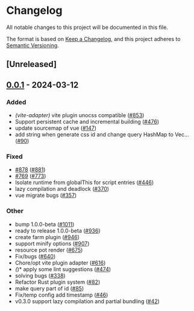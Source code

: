 # Changelog
All notable changes to this project will be documented in this file.

The format is based on [Keep a Changelog](https://keepachangelog.com/en/1.0.0/),
and this project adheres to [Semantic Versioning](https://semver.org/spec/v2.0.0.html).

## [Unreleased]

## [0.0.1](https://github.com/callqh/farm/releases/tag/farmfe_plugin_lazy_compilation-v0.0.1) - 2024-03-12

### Added
- *(vite-adapter)* vite plugin unocss compatible ([#853](https://github.com/callqh/farm/pull/853))
- Support persistent cache and incremental building ([#476](https://github.com/callqh/farm/pull/476))
- update sourcemap of vue ([#147](https://github.com/callqh/farm/pull/147))
- add string when generate css id and change query HashMap to Vec… ([#90](https://github.com/callqh/farm/pull/90))

### Fixed
- [#878](https://github.com/callqh/farm/pull/878) ([#881](https://github.com/callqh/farm/pull/881))
- [#769](https://github.com/callqh/farm/pull/769) ([#773](https://github.com/callqh/farm/pull/773))
- Isolate runtime from globalThis for script entries ([#446](https://github.com/callqh/farm/pull/446))
- lazy compilation and deadlock ([#370](https://github.com/callqh/farm/pull/370))
- vue migrate bugs ([#357](https://github.com/callqh/farm/pull/357))

### Other
- bump 1.0.0-beta ([#1011](https://github.com/callqh/farm/pull/1011))
- ready to release 1.0.0-beta ([#936](https://github.com/callqh/farm/pull/936))
- create farm plugin ([#946](https://github.com/callqh/farm/pull/946))
- support minify options ([#907](https://github.com/callqh/farm/pull/907))
- resource pot render ([#675](https://github.com/callqh/farm/pull/675))
- Fix/bugs ([#640](https://github.com/callqh/farm/pull/640))
- Chore/opt vite plugin adapter ([#616](https://github.com/callqh/farm/pull/616))
- *(*)* apply some lint suggestions ([#474](https://github.com/callqh/farm/pull/474))
- solving bugs ([#338](https://github.com/callqh/farm/pull/338))
- Refactor Rust plugin system ([#82](https://github.com/callqh/farm/pull/82))
- make query part of id ([#85](https://github.com/callqh/farm/pull/85))
- Fix/temp config add timestamp ([#46](https://github.com/callqh/farm/pull/46))
- v0.3.0 support lazy compilation and partial bundling ([#42](https://github.com/callqh/farm/pull/42))
